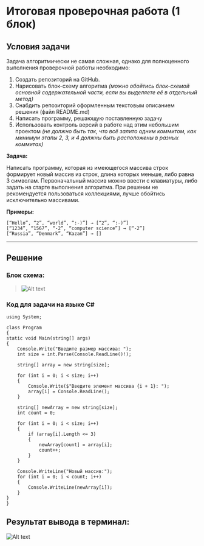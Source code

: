 # Итоговая проверочная работа (1 блок)
## **Условия задачи**

Задача алгоритмически не самая сложная, однако для полноценного выполнения проверочной работы необходимо:

1. Создать репозиторий на GitHub.
2. Нарисовать блок-схему алгоритма _(можно обойтись блок-схемой основной содержательной части, если вы выделяете её в отдельный метод)_
3. Снабдить репозиторий оформленным текстовым описанием решения (файл README.md)
4. Написать программу, решающую поставленную задачу
5. Использовать контроль версий в работе над этим небольшим проектом _(не должно быть так, что всё залито одним коммитом, как минимум этапы 2, 3, и 4 должны быть расположены в разных коммитах)_

**Задача:**

Написать программу, которая из имеющегося массива строк формирует новый массив из строк, длина которых меньше, либо равна 3 символам. Первоначальный массив можно ввести с клавиатуры, либо задать на старте выполнения алгоритма. При решении не рекомендуется пользоваться коллекциями, лучше обойтись исключительно массивами.

**Примеры:**
```
[“Hello”, “2”, “world”, “:-)”] → [“2”, “:-)”]
[“1234”, “1567”, “-2”, “computer science”] → [“-2”]
[“Russia”, “Denmark”, “Kazan”] → []
```
***
## **Решение**
### Блок схема:
> ![Alt text](<Снимок экрана (36).png>)

### Код для задачи на языке C#
```
using System;

class Program
{
static void Main(string[] args)
{
    Console.Write("Введите размер массива: ");
    int size = int.Parse(Console.ReadLine()!);
        
    string[] array = new string[size]; 
        
    for (int i = 0; i < size; i++)
    {
        Console.Write($"Введите элемент массива {i + 1}: ");
        array[i] = Console.ReadLine(); 
    }
        
    string[] newArray = new string[size];
    int count = 0; 
        
    for (int i = 0; i < size; i++)
    {
        if (array[i].Length <= 3) 
        {
            newArray[count] = array[i]; 
            count++; 
        }
    }
        
    Console.WriteLine("Новый массив:");
    for (int i = 0; i < count; i++)
    {
        Console.WriteLine(newArray[i]); 
    }
}
}
 ```
## Результат вывода в терминал:
![Alt text](<Снимок экрана (37).png>)
